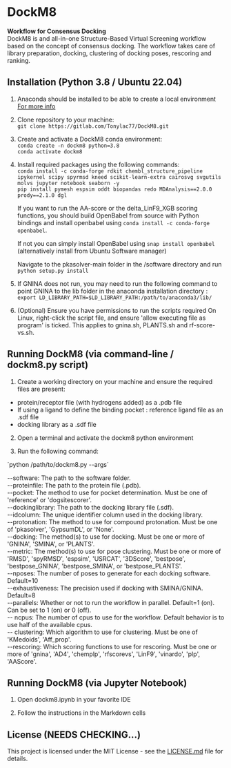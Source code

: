 # DockM8
<!-- markdown-link-check-disable-next-line -->
**Workflow for Consensus Docking**  
DockM8 is and all-in-one Structure-Based Virtual Screening workflow based on the concept of consensus docking. The workflow takes care of library preparation, docking, clustering of docking poses, rescoring and ranking.

## Installation (Python 3.8 / Ubuntu 22.04)
<!-- markdown-link-check-disable-next-line -->

1. Anaconda should be installed to be able to create a local environment [For more info](https://docs.anaconda.com/anaconda/install/index.html)

2. Clone repository to your machine:  
`git clone https://gitlab.com/Tonylac77/DockM8.git` 

3. Create and activate a DockM8 conda environment:  
`conda create -n dockm8 python=3.8`  
`conda activate dockm8`  

4. Install required packages using the following commands:  
`conda install -c conda-forge rdkit chembl_structure_pipeline ipykernel scipy spyrmsd kneed scikit-learn-extra cairosvg svgutils molvs jupyter notebook seaborn -y`  
`pip install pymesh espsim oddt biopandas redo MDAnalysis==2.0.0 prody==2.1.0 dgl`  

    If you want to run the AA-score or the delta_LinF9_XGB scoring functions, you should build OpenBabel from source with Python bindings and install openbabel using `conda install -c conda-forge openbabel`.  

    If not you can simply install OpenBabel using `snap install openbabel` (alternatively install from Ubuntu Software manager)  

    Navigate to the pkasolver-main folder in the /software directory and run `python setup.py install`  

6. If GNINA does not run, you may need to run the following command to point GNINA to the lib folder in the anaconda installation directory : `export LD_LIBRARY_PATH=$LD_LIBRARY_PATH:/path/to/anaconda3/lib/`  

5. (Optional) Ensure you have permissions to run the scripts required
On Linux, right-click the script file, and ensure 'allow executing file as program' is ticked. This applies to gnina.sh, PLANTS.sh and rf-score-vs.sh.  

## Running DockM8 (via command-line / dockm8.py script)

1. Create a working directory on your machine and ensure the required files are present:
- protein/receptor file (with hydrogens added) as a .pdb file
- If using a ligand to define the binding pocket : reference ligand file as an .sdf file
- docking library as a .sdf file

2. Open a terminal and activate the dockm8 python environment

3. Run the following command:

´python /path/to/dockm8.py --args´

--software: The path to the software folder.  
--proteinfile: The path to the protein file (.pdb).  
--pocket: The method to use for pocket determination. Must be one of 'reference' or 'dogsitescorer'.  
--dockinglibrary: The path to the docking library file (.sdf).  
--idcolumn: The unique identifier column used in the docking library.  
--protonation: The method to use for compound protonation. Must be one of 'pkasolver', 'GypsumDL', or 'None'.  
--docking: The method(s) to use for docking. Must be one or more of 'GNINA', 'SMINA', or 'PLANTS'.  
--metric: The method(s) to use for pose clustering. Must be one or more of 'RMSD', 'spyRMSD', 'espsim', 'USRCAT', '3DScore', 'bestpose', 'bestpose_GNINA', 'bestpose_SMINA', or 'bestpose_PLANTS'.  
--nposes: The number of poses to generate for each docking software. Default=10  
--exhaustiveness: The precision used if docking with SMINA/GNINA. Default=8  
--parallels: Whether or not to run the workflow in parallel. Default=1 (on). Can be set to 1 (on) or 0 (off).  
-- ncpus: The number of cpus to use for the workflow. Default behavior is to use half of the available cpus.  
-- clustering: Which algorithm to use for clustering. Must be one of 'KMedoids', 'Aff_prop'.  
--rescoring: Which scoring functions to use for rescoring. Must be one or more of 'gnina', 'AD4', 'chemplp', 'rfscorevs', 'LinF9', 'vinardo', 'plp', 'AAScore'.  

## Running DockM8 (via Jupyter Notebook)

1. Open dockm8.ipynb in your favorite IDE

2. Follow the instructions in the Markdown cells


## License (NEEDS CHECKING...)
<!-- markdown-link-check-disable-next-line -->
This project is licensed under the MIT License - see the [LICENSE.md](https://gitlab.com/Tonylac77/DockM8/-/blob/main/LICENSE) file for details.



